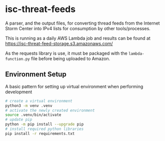 # isc-threat-feeds
A parser, and the output files, for converting thread feeds from the Internet Storm Center into IPv4 lists for consumption by other tools/processes.

This is running as a daily AWS Lambda job and results can be found at https://isc-threat-feed-storage.s3.amazonaws.com/

As the requests library is use, it must be packaged with the `lambda-function.py` file before being uploaded to Amazon.

## Environment Setup
A basic pattern for setting up virtual environment when performing development

```bash
# create a virtual environment
python3 -m venv .venv
# activate the newly created environment
source .venv/bin/activate
# update pip
python -m pip install --upgrade pip
# install required python libraries
pip install -r requirements.txt
```
